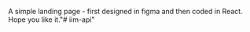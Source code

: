 A simple landing page - first designed in figma and then coded in React. Hope you like it."# iim-api" 
